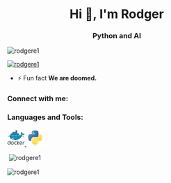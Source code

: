 <h1 align="center">Hi 👋, I'm Rodger</h1>
<h3 align="center">Python and AI</h3>

<p align="left"> <img src="https://komarev.com/ghpvc/?username=rodgere1&label=Profile%20views&color=0e75b6&style=flat" alt="rodgere1" /> </p>

<p align="left"> <a href="https://github.com/ryo-ma/github-profile-trophy"><img src="https://github-profile-trophy.vercel.app/?username=rodgere1" alt="rodgere1" /></a> </p>

- ⚡ Fun fact **We are doomed.**

<h3 align="left">Connect with me:</h3>
<p align="left">
</p>

<h3 align="left">Languages and Tools:</h3>
<p align="left"> <a href="https://www.docker.com/" target="_blank" rel="noreferrer"> <img src="https://raw.githubusercontent.com/devicons/devicon/master/icons/docker/docker-original-wordmark.svg" alt="docker" width="40" height="40"/> </a> <a href="https://www.python.org" target="_blank" rel="noreferrer"> <img src="https://raw.githubusercontent.com/devicons/devicon/master/icons/python/python-original.svg" alt="python" width="40" height="40"/> </a> </p>

<p>&nbsp;<img align="center" src="https://github-readme-stats.vercel.app/api?username=rodgere1&show_icons=true&locale=en" alt="rodgere1" /></p>

<p><img align="center" src="https://github-readme-streak-stats.herokuapp.com/?user=rodgere1&" alt="rodgere1" /></p>

